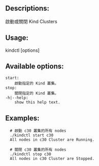 ## Descriptions:
  啟動或關閉 Kind Clusters

## Usage:
  kindctl [options] <Cluster Name>

## Available options:
    start:
        啟動指定的 Kind 叢集。
    stop:
        關閉指定的 Kind 叢集。
    -h|--help:
        show this help text.

## Examples:
```
  # 啟動 c30 叢集的所有 nodes
  ./kindctl start c30
  All nodes in c30 Cluster are Running.

  # 關閉 c30 叢集的所有 nodes
  ./kindctl stop c30
  All nodes in c30 Cluster are Stopped.
```
